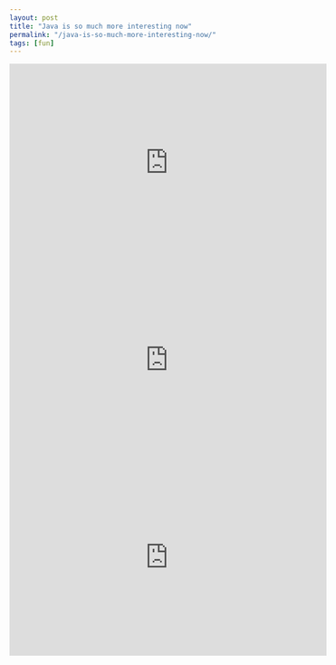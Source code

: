 ```yaml
---
layout: post
title: "Java is so much more interesting now"
permalink: "/java-is-so-much-more-interesting-now/"
tags: [fun]
---
```


<iframe width="560" height="349" src="http://www.youtube.com/embed/yl1f1-Da0OI" frameborder="0" allowfullscreen></iframe>
<iframe width="560" height="349" src="http://www.youtube.com/embed/5U1_KW6ww7Y" frameborder="0" allowfullscreen></iframe>
<iframe width="560" height="349" src="http://www.youtube.com/embed/1JZnj4eNHXE" frameborder="0" allowfullscreen></iframe>

